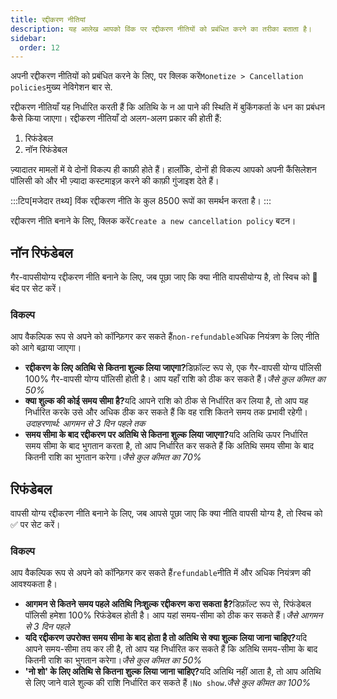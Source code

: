 ```yaml
---
title: रद्दीकरण नीतियां
description: यह आलेख आपको विंक पर रद्दीकरण नीतियों को प्रबंधित करने का तरीका बताता है।
sidebar:
  order: 12
---
```

अपनी रद्दीकरण नीतियों को प्रबंधित करने के लिए, पर क्लिक करें`Monetize > Cancellation policies`मुख्य नेविगेशन बार से.

रद्दीकरण नीतियाँ यह निर्धारित करती हैं कि अतिथि के न आ पाने की स्थिति में बुकिंगकर्ता के धन का प्रबंधन कैसे किया जाएगा। रद्दीकरण नीतियाँ दो अलग-अलग प्रकार की होती हैं:

1. रिफंडेबल
2. नॉन रिफंडेबल

ज़्यादातर मामलों में ये दोनों विकल्प ही काफ़ी होते हैं। हालाँकि, दोनों ही विकल्प आपको अपनी कैंसिलेशन पॉलिसी को और भी ज़्यादा कस्टमाइज़ करने की काफ़ी गुंजाइश देते हैं।

:::टिप\[मजेदार तथ्य]
विंक रद्दीकरण नीति के कुल 8500 रूपों का समर्थन करता है।
:::

रद्दीकरण नीति बनाने के लिए, क्लिक करें`Create a new cancellation policy` बटन।

## नॉन रिफंडेबल

गैर-वापसीयोग्य रद्दीकरण नीति बनाने के लिए, जब पूछा जाए कि क्या नीति वापसीयोग्य है, तो स्विच को 🛑 बंद पर सेट करें।

### विकल्प

आप वैकल्पिक रूप से अपने को कॉन्फ़िगर कर सकते हैं`non-refundable`अधिक नियंत्रण के लिए नीति को आगे बढ़ाया जाएगा।

* **रद्दीकरण के लिए अतिथि से कितना शुल्क लिया जाएगा?**&#x921;िफ़ॉल्ट रूप से, एक गैर-वापसी योग्य पॉलिसी 100% गैर-वापसी योग्य पॉलिसी होती है। आप यहाँ राशि को ठीक कर सकते हैं।*जैसे कुल कीमत का 50%*
* **क्या शुल्क की कोई समय सीमा है?**&#x92F;दि आपने राशि को ठीक से निर्धारित कर लिया है, तो आप यह निर्धारित करके उसे और अधिक ठीक कर सकते हैं कि वह राशि कितने समय तक प्रभावी रहेगी।*उदाहरणार्थ: आगमन से 3 दिन पहले तक*
* **समय सीमा के बाद रद्दीकरण पर अतिथि से कितना शुल्क लिया जाएगा?**&#x92F;दि अतिथि ऊपर निर्धारित समय सीमा के बाद भुगतान करता है, तो आप निर्धारित कर सकते हैं कि अतिथि समय सीमा के बाद कितनी राशि का भुगतान करेगा।*जैसे कुल कीमत का 70%*

## रिफंडेबल

वापसी योग्य रद्दीकरण नीति बनाने के लिए, जब आपसे पूछा जाए कि क्या नीति वापसी योग्य है, तो स्विच को ✅ पर सेट करें।

### विकल्प

आप वैकल्पिक रूप से अपने को कॉन्फ़िगर कर सकते हैं`refundable`नीति में और अधिक नियंत्रण की आवश्यकता है।

* **आगमन से कितने समय पहले अतिथि निःशुल्क रद्दीकरण करा सकता है?**&#x921;िफ़ॉल्ट रूप से, रिफंडेबल पॉलिसी हमेशा 100% रिफंडेबल होती है। आप यहां समय-सीमा को ठीक कर सकते हैं।*जैसे आगमन से 3 दिन पहले*
* **यदि रद्दीकरण उपरोक्त समय सीमा के बाद होता है तो अतिथि से क्या शुल्क लिया जाना चाहिए?**&#x92F;दि आपने समय-सीमा तय कर ली है, तो आप यह निर्धारित कर सकते हैं कि अतिथि समय-सीमा के बाद कितनी राशि का भुगतान करेगा।*जैसे कुल कीमत का 50%*
* **'नो शो' के लिए अतिथि से कितना शुल्क लिया जाना चाहिए?**&#x92F;दि अतिथि नहीं आता है, तो आप अतिथि से लिए जाने वाले शुल्क की राशि निर्धारित कर सकते हैं।`No show`.*जैसे कुल कीमत का 100%*

